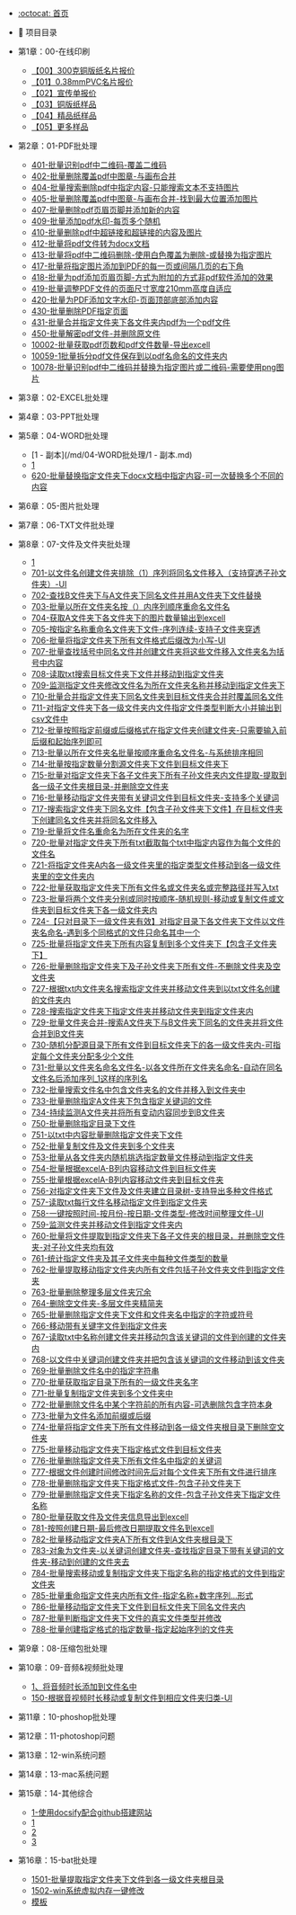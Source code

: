 -  [:octocat: 首页](/README.md)
-  :memo: 项目目录

  - 第1章：00-在线印刷
      - [【00】300克铜版纸名片报价](/md/00-在线印刷/【00】300克铜版纸名片报价.md)
      - [【01】0.38mmPVC名片报价](/md/00-在线印刷/【01】0.38mmPVC名片报价.md)
      - [【02】宣传单报价](/md/00-在线印刷/【02】宣传单报价.md)
      - [【03】铜版纸样品](/md/00-在线印刷/【03】铜版纸样品.md)
      - [【04】精品纸样品](/md/00-在线印刷/【04】精品纸样品.md)
      - [【05】更多样品](/md/00-在线印刷/【05】更多样品.md)

  - 第2章：01-PDF批处理
      - [401-批量识别pdf中二维码-覆盖二维码](/md/01-PDF批处理/401-批量识别pdf中二维码-覆盖二维码.md)
      - [402-批量删除覆盖pdf中图章-与画布合并](/md/01-PDF批处理/402-批量删除覆盖pdf中图章-与画布合并.md)
      - [404-批量搜索删除pdf中指定内容-只能搜索文本不支持图片](/md/01-PDF批处理/404-批量搜索删除pdf中指定内容-只能搜索文本不支持图片.md)
      - [405-批量删除覆盖pdf中图章-与画布合并-找到最大位置添加图片](/md/01-PDF批处理/405-批量删除覆盖pdf中图章-与画布合并-找到最大位置添加图片.md)
      - [407-批量删除pdf页眉页脚并添加新的内容](/md/01-PDF批处理/407-批量删除pdf页眉页脚并添加新的内容.md)
      - [409-批量添加pdf水印-每页多个随机](/md/01-PDF批处理/409-批量添加pdf水印-每页多个随机.md)
      - [410-批量删除pdf中超链接和超链接的内容及图片](/md/01-PDF批处理/410-批量删除pdf中超链接和超链接的内容及图片.md)
      - [412-批量将pdf文件转为docx文档](/md/01-PDF批处理/412-批量将pdf文件转为docx文档.md)
      - [413-批量将pdf中二维码删除-使用白色覆盖为删除-或替换为指定图片](/md/01-PDF批处理/413-批量将pdf中二维码删除-使用白色覆盖为删除-或替换为指定图片.md)
      - [417-批量将指定图片添加到PDF的每一页或间隔几页的右下角](/md/01-PDF批处理/417-批量将指定图片添加到PDF的每一页或间隔几页的右下角.md)
      - [418-批量为pdf添加页眉页脚-方式为附加的方式非pdf软件添加的效果](/md/01-PDF批处理/418-批量为pdf添加页眉页脚-方式为附加的方式非pdf软件添加的效果.md)
      - [419-批量调整PDF文件的页面尺寸宽度210mm高度自适应](/md/01-PDF批处理/419-批量调整PDF文件的页面尺寸宽度210mm高度自适应.md)
      - [420-批量为PDF添加文字水印-页面顶部底部添加内容](/md/01-PDF批处理/420-批量为PDF添加文字水印-页面顶部底部添加内容.md)
      - [430-批量删除PDF指定页面](/md/01-PDF批处理/430-批量删除PDF指定页面.md)
      - [431-批量合并指定文件夹下各文件夹内pdf为一个pdf文件](/md/01-PDF批处理/431-批量合并指定文件夹下各文件夹内pdf为一个pdf文件.md)
      - [450-批量解密pdf文件-并删除原文件](/md/01-PDF批处理/450-批量解密pdf文件-并删除原文件.md)
      - [10002-批量获取pdf页数和pdf文件数量-导出excell](/md/01-PDF批处理/10002-批量获取pdf页数和pdf文件数量-导出excell.md)
      - [10059-1批量拆分pdf文件保存到以pdf名命名的文件夹内](/md/01-PDF批处理/10059-1批量拆分pdf文件保存到以pdf名命名的文件夹内.md)
      - [10078-批量识别pdf中二维码并替换为指定图片或二维码-需要使用png图片](/md/01-PDF批处理/10078-批量识别pdf中二维码并替换为指定图片或二维码-需要使用png图片.md)

  - 第3章：02-EXCEL批处理

  - 第4章：03-PPT批处理

  - 第5章：04-WORD批处理
      - [1 - 副本](/md/04-WORD批处理/1 - 副本.md)
      - [1](/md/04-WORD批处理/1.md)
      - [620-批量替换指定文件夹下docx文档中指定内容-可一次替换多个不同的内容](/md/04-WORD批处理/620-批量替换指定文件夹下docx文档中指定内容-可一次替换多个不同的内容.md)

  - 第6章：05-图片批处理

  - 第7章：06-TXT文件批处理

  - 第8章：07-文件及文件夹批处理
      - [1](/md/07-文件及文件夹批处理/1.md)
      - [701-以文件名创建文件夹排除（1）序列将同名文件移入（支持穿透子孙文件夹）-UI](/md/07-文件及文件夹批处理/701-以文件名创建文件夹排除（1）序列将同名文件移入（支持穿透子孙文件夹）-UI.md)
      - [702-查找B文件夹下与A文件夹下同名文件并用A文件夹下文件替换](/md/07-文件及文件夹批处理/702-查找B文件夹下与A文件夹下同名文件并用A文件夹下文件替换.md)
      - [703-批量以所在文件夹名按（）内序列顺序重命名文件名](/md/07-文件及文件夹批处理/703-批量以所在文件夹名按（）内序列顺序重命名文件名.md)
      - [704-获取A文件夹下各文件夹下的图片数量输出到excell](/md/07-文件及文件夹批处理/704-获取A文件夹下各文件夹下的图片数量输出到excell.md)
      - [705-按指定名称重命名文件夹下文件-序列连续-支持子文件夹穿透](/md/07-文件及文件夹批处理/705-按指定名称重命名文件夹下文件-序列连续-支持子文件夹穿透.md)
      - [706-批量将指定文件夹下所有文件格式后缀改为小写-UI](/md/07-文件及文件夹批处理/706-批量将指定文件夹下所有文件格式后缀改为小写-UI.md)
      - [707-批量查找括号中同名文件并创建文件夹将这些文件移入文件夹名为括号中内容](/md/07-文件及文件夹批处理/707-批量查找括号中同名文件并创建文件夹将这些文件移入文件夹名为括号中内容.md)
      - [708-读取txt搜索目标文件夹下文件并移动到指定文件夹](/md/07-文件及文件夹批处理/708-读取txt搜索目标文件夹下文件并移动到指定文件夹.md)
      - [709-监测指定文件夹修改文件名为所在文件夹名称并移动到指定文件夹下](/md/07-文件及文件夹批处理/709-监测指定文件夹修改文件名为所在文件夹名称并移动到指定文件夹下.md)
      - [710-批量合并指定文件夹下同名文件夹到目标文件夹合并时覆盖同名文件](/md/07-文件及文件夹批处理/710-批量合并指定文件夹下同名文件夹到目标文件夹合并时覆盖同名文件.md)
      - [711-对指定文件夹下各一级文件夹内文件指定文件类型判断大小并输出到csv文件中](/md/07-文件及文件夹批处理/711-对指定文件夹下各一级文件夹内文件指定文件类型判断大小并输出到csv文件中.md)
      - [712-批量按照指定前缀或后缀格式在指定文件夹创建文件夹-只需要输入前后缀和起始序列即可](/md/07-文件及文件夹批处理/712-批量按照指定前缀或后缀格式在指定文件夹创建文件夹-只需要输入前后缀和起始序列即可.md)
      - [713-批量以所在文件夹名批量按顺序重命名文件名-与系统排序相同](/md/07-文件及文件夹批处理/713-批量以所在文件夹名批量按顺序重命名文件名-与系统排序相同.md)
      - [714-批量按指定数量分割源文件夹下文件到目标文件夹下](/md/07-文件及文件夹批处理/714-批量按指定数量分割源文件夹下文件到目标文件夹下.md)
      - [715-批量对指定文件夹下各子文件夹下所有子孙文件夹内文件提取-提取到各一级子文件夹根目录-并删除空文件夹](/md/07-文件及文件夹批处理/715-批量对指定文件夹下各子文件夹下所有子孙文件夹内文件提取-提取到各一级子文件夹根目录-并删除空文件夹.md)
      - [716-批量移动指定文件夹带有关键词文件到目标文件夹-支持多个关键词](/md/07-文件及文件夹批处理/716-批量移动指定文件夹带有关键词文件到目标文件夹-支持多个关键词.md)
      - [717-搜索指定文件夹下同名文件【包含子孙文件夹下文件】在目标文件夹下创建同名文件夹并将同名文件移入](/md/07-文件及文件夹批处理/717-搜索指定文件夹下同名文件【包含子孙文件夹下文件】在目标文件夹下创建同名文件夹并将同名文件移入.md)
      - [719-批量将文件名重命名为所在文件夹的名字](/md/07-文件及文件夹批处理/719-批量将文件名重命名为所在文件夹的名字.md)
      - [720-批量对指定文件夹下所有txt截取每个txt中指定内容作为每个文件的文件名](/md/07-文件及文件夹批处理/720-批量对指定文件夹下所有txt截取每个txt中指定内容作为每个文件的文件名.md)
      - [721-将指定文件夹A内各一级文件夹里的指定类型文件移动到各一级文件夹里的空文件夹内](/md/07-文件及文件夹批处理/721-将指定文件夹A内各一级文件夹里的指定类型文件移动到各一级文件夹里的空文件夹内.md)
      - [722-批量获取指定文件夹下所有文件名或文件夹名或完整路径并写入txt](/md/07-文件及文件夹批处理/722-批量获取指定文件夹下所有文件名或文件夹名或完整路径并写入txt.md)
      - [723-批量将两个文件夹分别或同时按顺序-随机规则-移动或复制文件或文件夹到目标文件夹下各一级文件夹内](/md/07-文件及文件夹批处理/723-批量将两个文件夹分别或同时按顺序-随机规则-移动或复制文件或文件夹到目标文件夹下各一级文件夹内.md)
      - [724-【只对目录下一级文件夹有效】对指定目录下各文件夹下文件以文件夹名命名-遇到多个同格式的文件只命名其中一个](/md/07-文件及文件夹批处理/724-【只对目录下一级文件夹有效】对指定目录下各文件夹下文件以文件夹名命名-遇到多个同格式的文件只命名其中一个.md)
      - [725-批量将指定文件夹下所有内容复制到多个文件夹下【包含子文件夹下】](/md/07-文件及文件夹批处理/725-批量将指定文件夹下所有内容复制到多个文件夹下【包含子文件夹下】.md)
      - [726-批量删除指定文件夹下及子孙文件夹下所有文件-不删除文件夹及空文件夹](/md/07-文件及文件夹批处理/726-批量删除指定文件夹下及子孙文件夹下所有文件-不删除文件夹及空文件夹.md)
      - [727-根据txt内文件夹名搜索指定文件夹并移动文件夹到以txt文件名创建的文件夹内](/md/07-文件及文件夹批处理/727-根据txt内文件夹名搜索指定文件夹并移动文件夹到以txt文件名创建的文件夹内.md)
      - [728-搜索指定文件夹下指定文件夹并移动文件夹到指定文件夹内](/md/07-文件及文件夹批处理/728-搜索指定文件夹下指定文件夹并移动文件夹到指定文件夹内.md)
      - [729-批量文件夹合并-搜索A文件夹下与B文件夹下同名的文件夹并将文件合并到B文件夹](/md/07-文件及文件夹批处理/729-批量文件夹合并-搜索A文件夹下与B文件夹下同名的文件夹并将文件合并到B文件夹.md)
      - [730-随机分配源目录下所有文件到目标文件夹下的各一级文件夹内-可指定每个文件夹分配多少个文件](/md/07-文件及文件夹批处理/730-随机分配源目录下所有文件到目标文件夹下的各一级文件夹内-可指定每个文件夹分配多少个文件.md)
      - [731-批量以文件夹名命名文件名-以各文件所在文件夹名命名-自动在同名文件名后添加序列_1这样的序列名](/md/07-文件及文件夹批处理/731-批量以文件夹名命名文件名-以各文件所在文件夹名命名-自动在同名文件名后添加序列_1这样的序列名.md)
      - [732-批量搜索文件名中包含文件夹名的文件并移入到文件夹中](/md/07-文件及文件夹批处理/732-批量搜索文件名中包含文件夹名的文件并移入到文件夹中.md)
      - [733-批量删除指定A文件夹下包含指定关键词的文件](/md/07-文件及文件夹批处理/733-批量删除指定A文件夹下包含指定关键词的文件.md)
      - [734-持续监测A文件夹并将所有变动内容同步到B文件夹](/md/07-文件及文件夹批处理/734-持续监测A文件夹并将所有变动内容同步到B文件夹.md)
      - [750-批量删除指定目录下文件](/md/07-文件及文件夹批处理/750-批量删除指定目录下文件.md)
      - [751-以txt中内容批量删除指定文件夹下文件](/md/07-文件及文件夹批处理/751-以txt中内容批量删除指定文件夹下文件.md)
      - [752-批量复制文件及文件夹到多个文件夹](/md/07-文件及文件夹批处理/752-批量复制文件及文件夹到多个文件夹.md)
      - [753-批量从各文件夹内随机挑选指定数量文件移动到指定文件夹](/md/07-文件及文件夹批处理/753-批量从各文件夹内随机挑选指定数量文件移动到指定文件夹.md)
      - [754-批量根据excelA-B列内容移动文件到目标文件夹](/md/07-文件及文件夹批处理/754-批量根据excelA-B列内容移动文件到目标文件夹.md)
      - [755-批量根据excelA-B列内容移动文件夹到目标文件夹](/md/07-文件及文件夹批处理/755-批量根据excelA-B列内容移动文件夹到目标文件夹.md)
      - [756-对指定文件夹下文件及文件夹建立目录树-支持导出多种文件格式](/md/07-文件及文件夹批处理/756-对指定文件夹下文件及文件夹建立目录树-支持导出多种文件格式.md)
      - [757-读取txt每行文件名移动指定文件到指定文件夹](/md/07-文件及文件夹批处理/757-读取txt每行文件名移动指定文件到指定文件夹.md)
      - [758-一键按照时间-按月份-按日期-文件类型-修改时间整理文件-UI](/md/07-文件及文件夹批处理/758-一键按照时间-按月份-按日期-文件类型-修改时间整理文件-UI.md)
      - [759-监测文件夹并移动文件到指定文件夹内](/md/07-文件及文件夹批处理/759-监测文件夹并移动文件到指定文件夹内.md)
      - [760-批量将文件提取到指定文件夹下各子文件夹的根目录，并删除空文件夹-对子孙文件夹均有效](/md/07-文件及文件夹批处理/760-批量将文件提取到指定文件夹下各子文件夹的根目录，并删除空文件夹-对子孙文件夹均有效.md)
      - [761-统计指定文件夹及其子文件夹中每种文件类型的数量](/md/07-文件及文件夹批处理/761-统计指定文件夹及其子文件夹中每种文件类型的数量.md)
      - [762-批量提取移动指定文件夹内所有文件包括子孙文件夹文件到指定文件夹](/md/07-文件及文件夹批处理/762-批量提取移动指定文件夹内所有文件包括子孙文件夹文件到指定文件夹.md)
      - [763-批量删除整理多层文件夹冗余](/md/07-文件及文件夹批处理/763-批量删除整理多层文件夹冗余.md)
      - [764-删除空文件夹-多层文件夹精简夹](/md/07-文件及文件夹批处理/764-删除空文件夹-多层文件夹精简夹.md)
      - [765-批量删除指定文件夹下文件和文件夹名中指定的字符或符号](/md/07-文件及文件夹批处理/765-批量删除指定文件夹下文件和文件夹名中指定的字符或符号.md)
      - [766-移动带有关键字文件到指定文件夹](/md/07-文件及文件夹批处理/766-移动带有关键字文件到指定文件夹.md)
      - [767-读取txt中名称创建文件夹并移动包含该关键词的文件到创建的文件夹内](/md/07-文件及文件夹批处理/767-读取txt中名称创建文件夹并移动包含该关键词的文件到创建的文件夹内.md)
      - [768-以文件中关键词创建文件夹并把包含该关键词的文件移动到该文件夹](/md/07-文件及文件夹批处理/768-以文件中关键词创建文件夹并把包含该关键词的文件移动到该文件夹.md)
      - [769-批量删除文件名中的指定字符串](/md/07-文件及文件夹批处理/769-批量删除文件名中的指定字符串.md)
      - [770-批量获取指定目录下所有的一级文件夹名字](/md/07-文件及文件夹批处理/770-批量获取指定目录下所有的一级文件夹名字.md)
      - [771-批量复制指定文件夹到多个文件夹中](/md/07-文件及文件夹批处理/771-批量复制指定文件夹到多个文件夹中.md)
      - [772-批量删除文件名中某个字符前的所有内容-可选删除包含字符本身](/md/07-文件及文件夹批处理/772-批量删除文件名中某个字符前的所有内容-可选删除包含字符本身.md)
      - [773-批量为文件名添加前缀或后缀](/md/07-文件及文件夹批处理/773-批量为文件名添加前缀或后缀.md)
      - [774-批量将指定文件夹下所有文件移动到各一级文件夹根目录下删除空文件夹](/md/07-文件及文件夹批处理/774-批量将指定文件夹下所有文件移动到各一级文件夹根目录下删除空文件夹.md)
      - [775-批量移动指定文件夹下指定格式文件到目标文件夹](/md/07-文件及文件夹批处理/775-批量移动指定文件夹下指定格式文件到目标文件夹.md)
      - [776-批量删除指定文件夹下所有文件名中指定的关键词](/md/07-文件及文件夹批处理/776-批量删除指定文件夹下所有文件名中指定的关键词.md)
      - [777-根据文件创建时间修改时间先后对每个文件夹下所有文件进行排序](/md/07-文件及文件夹批处理/777-根据文件创建时间修改时间先后对每个文件夹下所有文件进行排序.md)
      - [778-批量删除指定文件夹下指定格式文件-包含子孙文件夹下](/md/07-文件及文件夹批处理/778-批量删除指定文件夹下指定格式文件-包含子孙文件夹下.md)
      - [779-批量删除指定文件夹下指定名称的文件-包含子孙文件夹下指定文件名称](/md/07-文件及文件夹批处理/779-批量删除指定文件夹下指定名称的文件-包含子孙文件夹下指定文件名称.md)
      - [780-批量获取文件及文件夹信息导出到excell](/md/07-文件及文件夹批处理/780-批量获取文件及文件夹信息导出到excell.md)
      - [781-按照创建日期-最后修改日期提取文件名到excell](/md/07-文件及文件夹批处理/781-按照创建日期-最后修改日期提取文件名到excell.md)
      - [782-批量移动指定文件夹A下所有文件到A文件夹根目录下](/md/07-文件及文件夹批处理/782-批量移动指定文件夹A下所有文件到A文件夹根目录下.md)
      - [783-对象为文件夹-以关键词创建文件夹-查找指定目录下带有关键词的文件夹-移动到创建的文件夹去](/md/07-文件及文件夹批处理/783-对象为文件夹-以关键词创建文件夹-查找指定目录下带有关键词的文件夹-移动到创建的文件夹去.md)
      - [784-批量搜索移动或复制指定文件夹下指定名称的指定格式的文件到指定文件夹](/md/07-文件及文件夹批处理/784-批量搜索移动或复制指定文件夹下指定名称的指定格式的文件到指定文件夹.md)
      - [785-批量重命指定文件夹内所有文件-指定名称+数字序列...形式](/md/07-文件及文件夹批处理/785-批量重命指定文件夹内所有文件-指定名称+数字序列...形式.md)
      - [786-批量移动指定文件夹下文件到目标文件夹下同名文件夹内](/md/07-文件及文件夹批处理/786-批量移动指定文件夹下文件到目标文件夹下同名文件夹内.md)
      - [787-批量判断指定文件夹下文件的真实文件类型并修改](/md/07-文件及文件夹批处理/787-批量判断指定文件夹下文件的真实文件类型并修改.md)
      - [788-批量创建指定格式的指定数量-指定起始序列的文件夹](/md/07-文件及文件夹批处理/788-批量创建指定格式的指定数量-指定起始序列的文件夹.md)

  - 第9章：08-压缩包批处理

  - 第10章：09-音频&视频批处理
      - [1、将音频时长添加到文件名中](/md/09-音频&视频批处理/1、将音频时长添加到文件名中.md)
      - [150-根据音视频时长移动或复制文件到相应文件夹归类-UI](/md/09-音频&视频批处理/150-根据音视频时长移动或复制文件到相应文件夹归类-UI.md)

  - 第11章：10-phoshop批处理

  - 第12章：11-photoshop问题

  - 第13章：12-win系统问题

  - 第14章：13-mac系统问题

  - 第15章：14-其他综合
      - [1-使用docsify配合github搭建网站](/md/14-其他综合/1-使用docsify配合github搭建网站.md)
      - [1](/md/14-其他综合/1.md)
      - [2](/md/14-其他综合/2.md)
      - [3](/md/14-其他综合/3.md)

  - 第16章：15-bat批处理
      - [1501-批量提取指定文件夹下文件到各一级文件夹根目录](/md/15-bat批处理/1501-批量提取指定文件夹下文件到各一级文件夹根目录.md)
      - [1502-win系统虚拟内存一键修改](/md/15-bat批处理/1502-win系统虚拟内存一键修改.md)
      - [模板](/md/15-bat批处理/模板.md)

